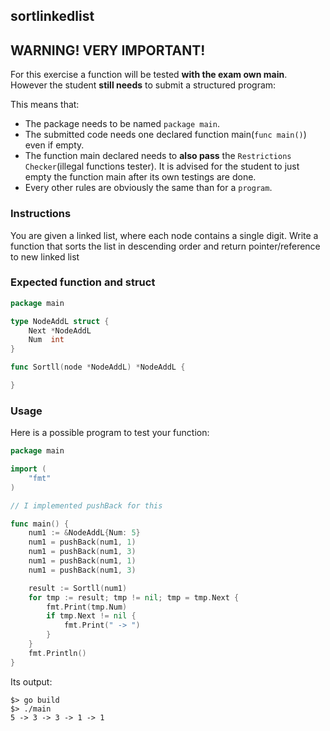 ## sortlinkedlist

## **WARNING! VERY IMPORTANT!**

For this exercise a function will be tested **with the exam own main**. However the student **still needs** to submit a structured program:

This means that:

- The package needs to be named `package main`.
- The submitted code needs one declared function main(`func main()`) even if empty.
- The function main declared needs to **also pass** the `Restrictions Checker`(illegal functions tester). It is advised for the student to just empty the function main after its own testings are done.
- Every other rules are obviously the same than for a `program`.

### Instructions

You are given a linked list, where each node contains a single digit.
Write a function that sorts the list in descending order and return pointer/reference to new linked list

### Expected function and struct

```go
package main

type NodeAddL struct {
	Next *NodeAddL
	Num  int
}

func Sortll(node *NodeAddL) *NodeAddL {

}
```

### Usage

Here is a possible program to test your function:

```go
package main

import (
	"fmt"
)

// I implemented pushBack for this

func main() {
	num1 := &NodeAddL{Num: 5}
	num1 = pushBack(num1, 1)
	num1 = pushBack(num1, 3)
	num1 = pushBack(num1, 1)
	num1 = pushBack(num1, 3)

	result := Sortll(num1)
	for tmp := result; tmp != nil; tmp = tmp.Next {
		fmt.Print(tmp.Num)
		if tmp.Next != nil {
			fmt.Print(" -> ")
		}
	}
	fmt.Println()
}
```

Its output:

```console
$> go build
$> ./main
5 -> 3 -> 3 -> 1 -> 1
```
